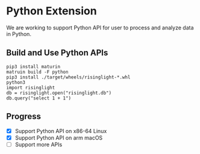 # Python Extension

We are working to support Python API for user to process and analyze data in Python.  


## Build and Use Python APIs
```
pip3 install maturin
matruin build -F python
pip3 install ./target/wheels/risinglight-*.whl
python3
import risinglight
db = risinglight.open("risinglight.db")
db.query("select 1 + 1")
```

## Progress

- [x] Support Python API on x86-64 Linux   
- [x] Support Python API on arm macOS  
- [ ] Support more APIs